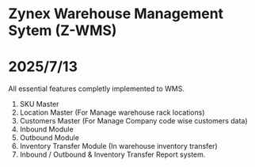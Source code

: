# Zynex Warehouse Management Sytem (Z-WMS)

# 2025/7/13
All essential features completly implemented to WMS.
1. SKU Master
2. Location Master (For Manage warehouse rack locations)
3. Customers Master (For Manage Company code wise customers data)
4. Inbound Module
5. Outbound Module
6. Inventory Transfer Module (In warehouse inventory transfer)
7. Inbound / Outbound & Inventory Transfer Report system.
